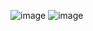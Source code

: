 ![image](https://user-images.githubusercontent.com/119437741/231839336-3163da45-87bb-4f99-bd36-98c6a0a1cea1.png)
![image](https://user-images.githubusercontent.com/119437741/231839397-2480ea87-652e-49c2-bf6b-169594ccf218.png)
